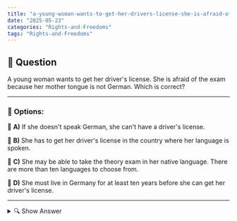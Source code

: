 ```yaml
---
title: "a-young-woman-wants-to-get-her-drivers-license-she-is-afraid-of-the-exam-because-her-mother-tongue-i"
date: "2025-05-23"
categories: "Rights-and-Freedoms"
tags: "Rights-and-Freedoms"
---
```


## 📌 **Question**

A young woman wants to get her driver's license. She is afraid of the exam because her mother tongue is not German. Which is correct?



---

### 📝 **Options:**

🔘 **A)** If she doesn't speak German, she can't have a driver's license.

🔘 **B)** She has to get her driver's license in the country where her language is spoken.

🔘 **C)** She may be able to take the theory exam in her native language. There are more than ten languages to choose from.

🔘 **D)** She must live in Germany for at least ten years before she can get her driver's license.

---

<details>
  <summary>🔍 Show Answer</summary>

  <p>
💡  <b>Correct Answer:</b>  c
  </p>
  <p>
    📖<b>Explanation:</b>
    
  </p>
</details>
